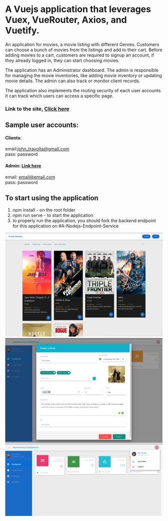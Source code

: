 # A Vuejs application that leverages Vuex, VueRouter, Axios, and Vuetify.

An application for movies, a movie listing with different Genres. Customers can choose a bunch of movies from the listings and add to their cart. Before adding movies to a cart, customers are required to signup an account, if they already logged in, they can start choosing movies. 

The application has an Administrator dashboard. The admin is responsible for managing the movie inventories, like adding movie inventory or updating movie details. The admin can also track or monitor client records.

The application also implements the routing security of each user accounts. It can track which users can access a specific page.

### Link to the site, <a target="_blank" href="https://competent-shockley-45b27e.netlify.app">Click here</a>

## Sample user accounts:

#### Clients:
  email:john_travolta@gmail.com
  <br/>
  pass: password
 
#### Admin: <a href="https://competent-shockley-45b27e.netlify.app/admin/login">Link here</a>
  email: email@email.com
  <br/>
  pass: password
  
## To start using the application

1. npm install - on the root folder
2. npm run serve - to start the application
3. to properly run the application, you should fork the backend endpoint for this application on #A-Nodejs-Endpoint-Service

<img src="src/assets/thumbnail/Screen%20Shot%202020-09-13%20at%2011.13.28%20PM.png" />
<img src="src/assets/thumbnail/Screen%20Shot%202020-09-13%20at%2010.54.22%20PM.png"/>
<img src="src/assets/thumbnail/Screen%20Shot%202020-09-13%20at%2010.52.02%20PM.png"/>
